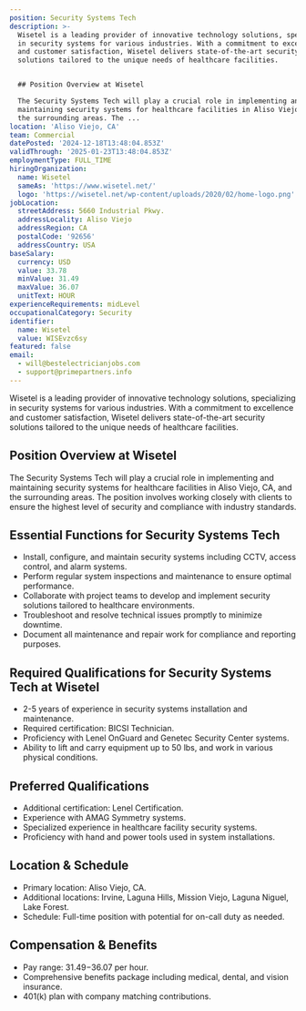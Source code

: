 ```yaml
---
position: Security Systems Tech
description: >-
  Wisetel is a leading provider of innovative technology solutions, specializing
  in security systems for various industries. With a commitment to excellence
  and customer satisfaction, Wisetel delivers state-of-the-art security
  solutions tailored to the unique needs of healthcare facilities.


  ## Position Overview at Wisetel

  The Security Systems Tech will play a crucial role in implementing and
  maintaining security systems for healthcare facilities in Aliso Viejo, CA, and
  the surrounding areas. The ...
location: 'Aliso Viejo, CA'
team: Commercial
datePosted: '2024-12-18T13:48:04.853Z'
validThrough: '2025-01-23T13:48:04.853Z'
employmentType: FULL_TIME
hiringOrganization:
  name: Wisetel
  sameAs: 'https://www.wisetel.net/'
  logo: 'https://wisetel.net/wp-content/uploads/2020/02/home-logo.png'
jobLocation:
  streetAddress: 5660 Industrial Pkwy.
  addressLocality: Aliso Viejo
  addressRegion: CA
  postalCode: '92656'
  addressCountry: USA
baseSalary:
  currency: USD
  value: 33.78
  minValue: 31.49
  maxValue: 36.07
  unitText: HOUR
experienceRequirements: midLevel
occupationalCategory: Security
identifier:
  name: Wisetel
  value: WISEvzc6sy
featured: false
email:
  - will@bestelectricianjobs.com
  - support@primepartners.info
---
```




Wisetel is a leading provider of innovative technology solutions, specializing in security systems for various industries. With a commitment to excellence and customer satisfaction, Wisetel delivers state-of-the-art security solutions tailored to the unique needs of healthcare facilities.

## Position Overview at Wisetel
The Security Systems Tech will play a crucial role in implementing and maintaining security systems for healthcare facilities in Aliso Viejo, CA, and the surrounding areas. The position involves working closely with clients to ensure the highest level of security and compliance with industry standards.

## Essential Functions for Security Systems Tech
- Install, configure, and maintain security systems including CCTV, access control, and alarm systems.
- Perform regular system inspections and maintenance to ensure optimal performance.
- Collaborate with project teams to develop and implement security solutions tailored to healthcare environments.
- Troubleshoot and resolve technical issues promptly to minimize downtime.
- Document all maintenance and repair work for compliance and reporting purposes.

## Required Qualifications for Security Systems Tech at Wisetel
- 2-5 years of experience in security systems installation and maintenance.
- Required certification: BICSI Technician.
- Proficiency with Lenel OnGuard and Genetec Security Center systems.
- Ability to lift and carry equipment up to 50 lbs, and work in various physical conditions.

## Preferred Qualifications
- Additional certification: Lenel Certification.
- Experience with AMAG Symmetry systems.
- Specialized experience in healthcare facility security systems.
- Proficiency with hand and power tools used in system installations.

## Location & Schedule
- Primary location: Aliso Viejo, CA.
- Additional locations: Irvine, Laguna Hills, Mission Viejo, Laguna Niguel, Lake Forest.
- Schedule: Full-time position with potential for on-call duty as needed.

## Compensation & Benefits
- Pay range: $31.49-$36.07 per hour.
- Comprehensive benefits package including medical, dental, and vision insurance.
- 401(k) plan with company matching contributions.
